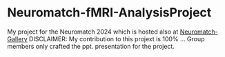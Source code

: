 # Neuromatch-fMRI-AnalysisProject
My project for the Neuromatch 2024 which is hosted also at [Neuromatch-Gallery](https://airtable.com/app1MtChyjyKEDzAt/shreHezhNMIll1EkC/tblvFwAE4oqf3M10o)
DISCLAIMER: My contribution to this projext is 100% ... Group members only crafted the ppt. presentation for the project.
